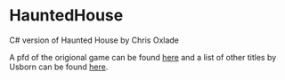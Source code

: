 # HauntedHouse
C# version of Haunted House by Chris Oxlade

A pfd of the origional game can be found [here](https://drive.google.com/file/d/0Bxv0SsvibDMTYkFJbUswOHFQclE/view?resourcekey=0-ffScR4l9gOJrDiFw5Kb5fg) and a list of other titles by Usborn can be found [here](https://usborne.com/za/books/computer-and-coding-books).

